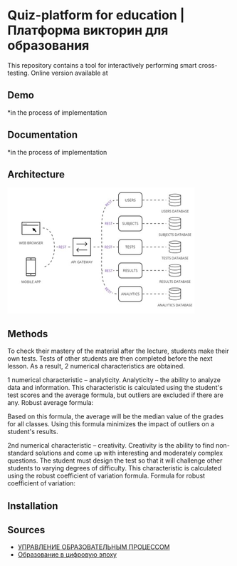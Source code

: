# Quiz-platform for education | Платформа викторин для образования

This repository contains a tool for interactively performing smart cross-testing. Online version available at

## Demo
*in the process of implementation

## Documentation
*in the process of implementation

## Architecture
![](./docs/img/Architecture.jpg)

## Methods
To check their mastery of the material after the lecture, students make their own tests. Tests of other students are then completed before the next lesson. As a result, 2 numerical characteristics are obtained.

1 numerical characteristic – analyticity.
Analyticity – the ability to analyze data and information. This characteristic is calculated using the student's test scores and the average formula, but outliers are excluded if there are any.
Robust average formula:
<p align="center">
  
</p>

Based on this formula, the average will be the median value of the grades for all classes. Using this formula minimizes the impact of outliers on a student's results.

2nd numerical characteristic – creativity.
Creativity is the ability to find non-standard solutions and come up with interesting and moderately complex questions. The student must design the test so that it will challenge other students to varying degrees of difficulty. This characteristic is calculated using the robust coefficient of variation formula.
Formula for robust coefficient of variation:
<p align="center">
  
</p>


## Installation

## Sources

- [УПРАВЛЕНИЕ ОБРАЗОВАТЕЛЬНЫМ ПРОЦЕССОМ]([https://www.sciencedirect.com/science/article/pii/S1877050923020094](https://science-education.ru/ru/article/view?id=13932))
- [Образование в цифровую эпоху]([https://arxiv.org/abs/2312.04330](https://magellan.pro/2019/03/04/obrazovanie-v-cifrovuju-jepohu/)https://magellan.pro/2019/03/04/obrazovanie-v-cifrovuju-jepohu/)
